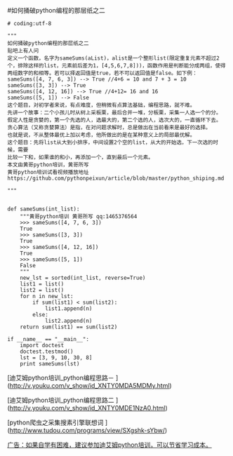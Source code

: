  #如何捅破python编程的那层纸之二
   
   
	# coding:utf-8

	"""
	如何捅破python编程的那层纸之二
	贴吧上有人问
	定义一个函数，名字为sameSums(aList)，alist是一个整形list(限定重复元素不超过2个，排除这样的list，元素前后差为1，[4,5,6,7,8]))，函数作用是判断能分成两组，使得两组数字的和相等。若可以择返回值是true，若不可以返回值是false。如下例：
	sameSums([4, 7, 6, 3]) --> True //4+6 = 10 and 7 + 3 = 10
	sameSums([3, 3]) --> True
	sameSums([4, 12, 16]) --> True //4+12= 16 and 16
	sameSums([5, 1]) --> False
	这个题目，对初学者来说，有点难度，但稍微有点算法基础，编程思路，就不难。
	先讲一个故事：二个小孩儿时从树上采板栗，最后合并一堆，分板栗，采集一人选一个的分。
	假定人性是贪婪的，第一个先选的人，选最大的，第二个选的人，选次大的，一直循环下去。
	贪心算法（又称贪婪算法）是指，在对问题求解时，总是做出在当前看来是最好的选择。
	也就是说，不从整体最优上加以考虑，他所做出的是在某种意义上的局部最优解。
	这个题目：先将list从大到小排序，中间设置2个空的list，从大的开始选，下一次选的时候，需要
	比较一下和，如果谁的和小，再添加一个，直到最后一个元素。
	本文由黄哥python培训，黄哥所写
	黄哥python培训试看视频播放地址
	https://github.com/pythonpeixun/article/blob/master/python_shiping.md

	"""


	def sameSums(int_list):
	    """黄哥python培训 黄哥所写 qq:1465376564
	    >>> sameSums([4, 7, 6, 3])
	    True
	    >>> sameSums([3, 3])
	    True
	    >>> sameSums([4, 12, 16])
	    True
	    >>> sameSums([5, 1])
	    False
	    """
	    new_lst = sorted(int_list, reverse=True)
	    list1 = list()
	    list2 = list()
	    for n in new_lst:
	        if sum(list1) < sum(list2):
	            list1.append(n)
	        else:
	            list2.append(n)
	    return sum(list1) == sum(list2)

	if __name__ == "__main__":
	    import doctest
	    doctest.testmod()
	    lst = [3, 9, 10, 30, 8]
	    print sameSums(lst)





[迪艾姆python培训_python编程思路－  ]
(http://v.youku.com/v_show/id_XNTY0MDA5MDMy.html)

[迪艾姆python培训_python编程思路二  ]
(http://v.youku.com/v_show/id_XNTY0MDE1NzA0.html)

[python爬虫之采集搜素引擎联想词 ] 
(http://www.tudou.com/programs/view/SXgshk-sYbw/)


[广告：如果自学有困难，建议参加迪艾姆python培训，可以节省学习成本。](https://github.com/pythonpeixun/article/blob/master/index.md)